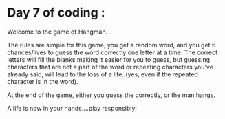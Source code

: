 # Day 7 of coding : 

Welcome to the game of Hangman. 

The rules are simple for this game, you get a random word, and you get 6 chances/lives to guess the word correctly one letter at a time. The correct letters will fill the blanks making it easier for you to guess, but guessing characters that are not a part of the word or repeating characters you've already said, will lead to the loss of a life..(yes, even if the repeated character is in the word). 

At the end of the game, either you guess the correctly, or the man hangs. 

A life is now in your hands....play responsibly!
